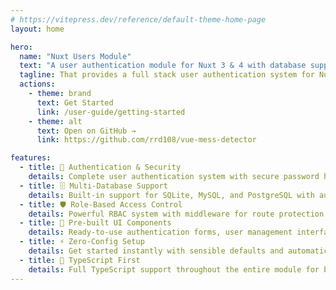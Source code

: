 ```yaml
---
# https://vitepress.dev/reference/default-theme-home-page
layout: home

hero:
  name: "Nuxt Users Module"
  text: "A user authentication module for Nuxt 3 & 4 with database support for SQLite, MySQL, and PostgreSQL"
  tagline: That provides a full stack user authentication system for Nuxt 3 and Nuxt 4 projects.
  actions:
    - theme: brand
      text: Get Started
      link: /user-guide/getting-started
    - theme: alt
      text: Open on GitHub →
      link: https://github.com/rrd108/vue-mess-detector

features:
  - title: 🔐 Authentication & Security
    details: Complete user authentication system with secure password hashing, password reset, and session management
  - title: 🗄️ Multi-Database Support
    details: Built-in support for SQLite, MySQL, and PostgreSQL with automatic migrations and CLI tools
  - title: 🛡️ Role-Based Access Control
    details: Powerful RBAC system with middleware for route protection and permission-based authorization
  - title: 🎨 Pre-built UI Components
    details: Ready-to-use authentication forms, user management interfaces, and customizable components
  - title: ⚡ Zero-Config Setup
    details: Get started instantly with sensible defaults and automatic configuration (peer dependencies required)
  - title: 🔷 TypeScript First
    details: Full TypeScript support throughout the entire module for better development experience
---
```


<span id="morphBlur"></span>

